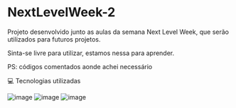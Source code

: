 # NextLevelWeek-2
Projeto desenvolvido junto as aulas da semana Next Level Week, que serão utilizados para futuros projetos.

Sinta-se livre para utilizar, estamos nessa para aprender.

PS: códigos comentados aonde achei necessário

💻 Tecnologias utilizadas

![image](https://img.shields.io/badge/HTML5-E34F26?style=for-the-badge&logo=html5&logoColor=white)
![image](https://img.shields.io/badge/CSS3-1572B6?style=for-the-badge&logo=css3&logoColor=white)
![image](https://img.shields.io/badge/JavaScript-F7DF1E?style=for-the-badge&logo=javascript&logoColor=black)

